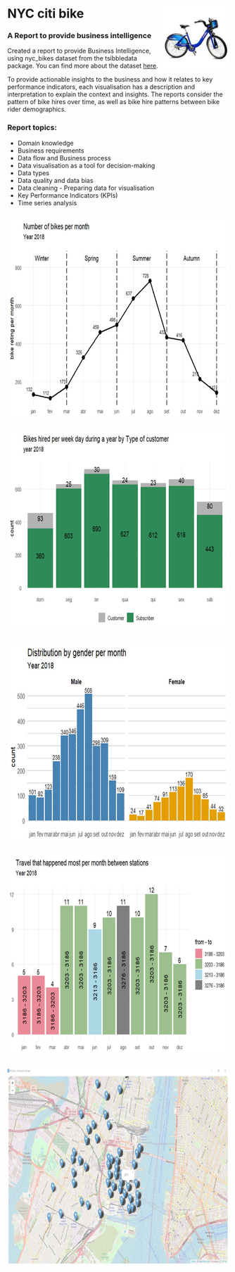 # NYC citi bike <img src= "https://github.com/netojoao85/NYC_citi_bike/blob/main/images/citi_bikes.jpg" width = "150" height = "150" align = "right"/>   
### A Report to provide business intelligence
 
Created a report to provide Business Intelligence, using nyc_bikes dataset from the tsibbledata package. You can find more about the dataset [here](https://rdrr.io/github/tidyverts/tsibbledata/man/nyc_bikes.html).

To provide actionable insights to the business and how it relates to key performance indicators, each visualisation has a description and interpretation to explain the context and insights. The reports consider the pattern of bike hires over time, as well as bike hire patterns between bike rider demographics.
<br>
### Report topics:
<ul>
 <li> Domain knowledge </li>
 <li> Business requirements </li>
 <li> Data flow and Business process </li>
 <li> Data visualisation as a tool for decision-making </li>
 <li> Data types </li>
 <li> Data quality and data bias </li>
 <li> Data cleaning - Preparing data for visualisation </li>
 <li> Key Performance Indicators (KPIs) </li>
 <li> Time series analysis </li>
</ul>

       
##
<img src= "https://github.com/netojoao85/NYC_citi_bike/blob/main/images/bikes_per_month.jpg" width = "800" height = "450"/>     
      
##
<img src= "https://github.com/netojoao85/NYC_citi_bike/blob/main/images/hired_per_week_day.jpg" width = "800" height = "450"/>     

##
<img src= "https://github.com/netojoao85/NYC_citi_bike/blob/main/images/by_gender.jpg" width = "800" height = "450"/>     

##
<img src= "https://github.com/netojoao85/NYC_citi_bike/blob/main/images/travels.jpg" width = "800" height = "450"/>     

##
<img src= "https://github.com/netojoao85/NYC_citi_bike/blob/main/images/start_location.jpg" width = "800" height = "450"/>     
